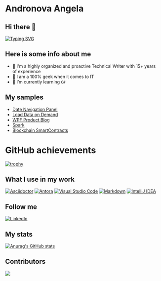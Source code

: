 # Andronova Angela

## Hi there 👋

[![Typing SVG](https://readme-typing-svg.herokuapp.com?font=Fira+Code&pause=1000&width=435&lines=Welcome+to+my+personal+GitHub+repo)](https://git.io/typing-svg)

## Here is some info about me

- 🔭 I'm a highly organized and proactive Technical Writer with 15+ years of 
  experience
- 🌱 I am a 100% geek when it comes to IT
- 🤔 I’m currently learning `C#`

## My samples

- [Date Navigation Panel](https://docs.devexpress.com/WPF/400588/controls-and-libraries/scheduler/visual-elements/date-navigation-panel)
- [Load Data on Demand](https://docs.devexpress.com/WPF/402187/controls-and-libraries/scheduler/data-binding/load-data-on-demand)
- [WPF Product Blog](https://community.devexpress.com/blogs/wpf/archive/2022/12/16/wpf-browsepathedit-select-files-and-folders-in-your-wpf-app.aspx)
- [Spark](https://docs-new.arenadata.io/en/ADH/current/how-to/spark/spark-work.html)
- [Blockchain SmartContracts](https://docs.wavesenterprise.com/en/1.4.0/how-the-platform-works/smart-contracts/docker.html)

# GitHub achievements
[![trophy](https://github-profile-trophy.vercel.app/?username=exebeeche)](https://github.com/ryo-ma/github-profile-trophy)

## What I use in my work

[![Asciidoctor](https://img.shields.io/badge/-asciidoctor-276A9C?style=for-the-badge&logo=asciidoctor)](https://asciidoctor.org/) [![Antora](https://img.shields.io/badge/-antora-D84E1F?style=for-the-badge&logo=antora)](https://antora.org/) [![Visual Studio Code](https://img.shields.io/badge/-visual--studio--code-2C2C32?style=for-the-badge&logo=visual-studio-code)](https://code.visualstudio.com/) [![Markdown](https://img.shields.io/badge/Markdown-000000?style=for-the-badge&logo=markdown&logoColor=white)](https://www.markdownguide.org/) [![IntelliJ IDEA](https://img.shields.io/badge/IntelliJ_IDEA-000000.svg?style=for-the-badge&logo=intellij-idea&logoColor=white)](https://www.jetbrains.com/idea/)

## Follow me

[![LinkedIn](https://img.shields.io/badge/-linkedin-2C5EBE?style=for-the-badge&logo=linkedin)](https://www.linkedin.com/in/anzhelika-andronova/?locale=en_US)

## My stats

[![Anurag's GitHub stats](https://github-readme-stats.vercel.app/api?username=exebeeche&show_icons=true&theme=transparent)](https://github.com/anuraghazra/github-readme-stats)

## Contributors

<a href="https://github.com/exebeeche/exebeeche/graphs/contributors">
  <img src="https://contrib.rocks/image?repo=exebeeche/exebeeche" />
</a>
